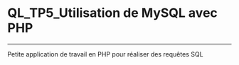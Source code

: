 # QL_TP5_Utilisation de MySQL avec PHP

---

Petite application de travail en PHP pour réaliser des requêtes SQL
